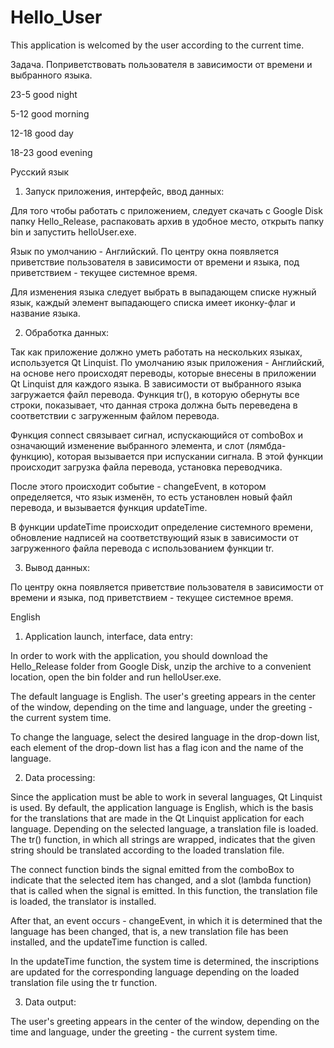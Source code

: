 # Hello_User
This application is welcomed by the user according to the current time.


Задача. Поприветствовать пользователя в зависимости от времени и выбранного языка.

23-5 good night

5-12 good morning

12-18 good day

18-23 good evening

Русский язык

1) Запуск приложения, интерфейс, ввод данных:

Для того чтобы работать с приложением, следует скачать с Google Disk папку Hello_Release, распаковать архив в удобное место, открыть папку bin и запустить helloUser.exe.

Язык по умолчанию - Английский. По центру окна появляется приветствие пользователя в зависимости от времени и языка, под приветствием - текущее системное время.

Для изменения языка следует выбрать в выпадающем списке нужный язык, каждый элемент выпадающего списка имеет иконку-флаг и название языка.

2) Обработка данных:

Так как приложение должно уметь работать на нескольких языках, используется Qt Linquist. По умолчанию язык приложения - Английский, на основе него происходят переводы, которые внесены в приложении Qt Linquist для каждого языка. В зависимости от выбранного языка загружается файл перевода. Функция tr(), в которую обернуты все строки, показывает, что данная строка должна быть переведена в соответствии с загруженным файлом перевода.

Функция connect связывает сигнал, испускающийся от comboBox и означающий изменение выбранного элемента, и слот (лямбда-функцию), которая вызывается при испускании сигнала. В этой функции происходит загрузка файла перевода, установка переводчика.

После этого происходит событие - changeEvent, в котором определяется, что язык изменён, то есть установлен новый файл перевода, и вызывается функция updateTime.

В функции updateTime происходит определение системного времени, обновление надписей на соответствующий язык в зависимости от загруженного файла перевода с использованием функции tr.

3) Вывод данных:

По центру окна появляется приветствие пользователя в зависимости от времени и языка, под приветствием - текущее системное время.

English

1) Application launch, interface, data entry:

In order to work with the application, you should download the Hello_Release folder from Google Disk, unzip the archive to a convenient location, open the bin folder and run helloUser.exe.

The default language is English. The user's greeting appears in the center of the window, depending on the time and language, under the greeting - the current system time.

To change the language, select the desired language in the drop-down list, each element of the drop-down list has a flag icon and the name of the language.

2) Data processing:

Since the application must be able to work in several languages, Qt Linquist is used. By default, the application language is English, which is the basis for the translations that are made in the Qt Linquist application for each language. Depending on the selected language, a translation file is loaded. The tr() function, in which all strings are wrapped, indicates that the given string should be translated according to the loaded translation file.

The connect function binds the signal emitted from the comboBox to indicate that the selected item has changed, and a slot (lambda function) that is called when the signal is emitted. In this function, the translation file is loaded, the translator is installed.

After that, an event occurs - changeEvent, in which it is determined that the language has been changed, that is, a new translation file has been installed, and the updateTime function is called.

In the updateTime function, the system time is determined, the inscriptions are updated for the corresponding language depending on the loaded translation file using the tr function.

3) Data output:

The user's greeting appears in the center of the window, depending on the time and language, under the greeting - the current system time.
